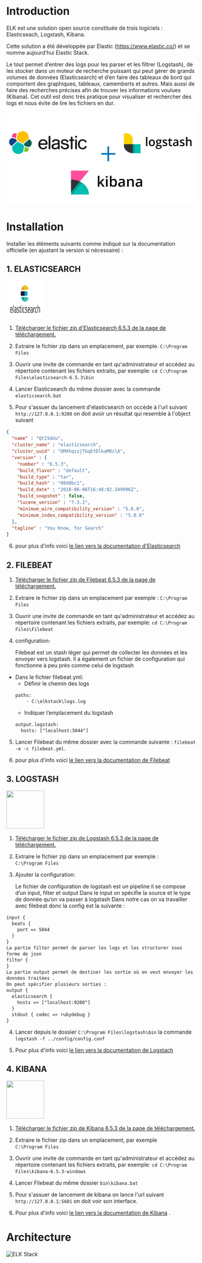 
# Introduction
ELK est une solution open source constituée de trois logiciels : Elasticseach, Logstash, Kibana. 

Cette solution a été développée par Elastic (https://www.elastic.co/) et se nomme aujourd’hui Elastic Stack.

Le tout permet d’entrer des logs pour les parser et les filtrer (Logstash), de les stocker dans un moteur de recherche puissant qui peut gérer de grands volumes de données (Elasticsearch) et d’en faire des tableaux de bord qui comportent des graphiques, tableaux, camemberts et autres. Mais aussi de faire des recherches précises afin de trouver les informations voulues (Kibana). Cet outil est donc très pratique pour visualiser et rechercher des logs et nous évite de lire les fichiers en dur.

![ELK Stack](images/elkStack.png)


# Installation
Installer les éléments suivants comme indiqué sur la documentation officielle (en ajustant la version si nécessaire) :

## 1. ELASTICSEARCH
<img src="images/elasticsearch.png" width="100" height="100">

1. [Télécharger le fichier zip d'Elasticsearch 6.5.3 de la page de téléchargement.](https://www.elastic.co/downloads/elasticsearch)
2. Extraire le fichier zip dans un emplacement, par exemple.
``` C:\Program Files ``` 

3. Ouvrir une invite de commande en tant qu'administrateur et accédez au répertoire contenant les fichiers extraits, par exemple:
``` cd C:\Program Files\elasticsearch-6.5.3\bin ```

4. Lancer Elasticsearch du même dossier avec la commande  ``` elasticsearch.bat ```
5. Pour s'assuer du lancement d'elasticsearch on occède à l'url suivant  ``` http://127.0.0.1:9200 ``` on doit avoir un résultat qui resemble à l'object suivant
``` JSON
{
  "name" : "QtI5dUu",
  "cluster_name" : "elasticsearch",
  "cluster_uuid" : "DMXhqzzjTGqEtDlkaMOzlA",
  "version" : {
    "number" : "6.5.3",
    "build_flavor" : "default",
    "build_type" : "tar",
    "build_hash" : "00d8bc1",
    "build_date" : "2018-06-06T16:48:02.249996Z",
    "build_snapshot" : false,
    "lucene_version" : "7.3.1",
    "minimum_wire_compatibility_version" : "5.6.0",
    "minimum_index_compatibility_version" : "5.0.0"
  },
  "tagline" : "You Know, for Search"
}
```

6. pour plus d'info voici [le lien vers la  documentation  d'Elasticsearch](https://www.elastic.co/guide/en/elastic-stack-get-started/current/get-started-elastic-stack.html#install-elasticsearch)

## 2. FILEBEAT

1. [Télécharger le fichier zip de Filebeat 6.5.3 de la page de téléchargement.](https://www.elastic.co/downloads/beats/filebeat)
2. Extraire le fichier zip dans un emplacement par exemple :
``` C:\Program Files ``` 
3. Ouvrir une invite de commande en tant qu'administrateur et accédez au répertoire contenant les fichiers extraits, par exemple:
``` cd C:\Program Files\Filebeat ```

4. configuration:

    Filebeat est un stash léger qui permet de collecter les données et les envoyer vers logstash.
    Il a également un fichier de configuration qui fonctionne à peu près comme celui de logstash 
- Dans le fichier filebeat.yml:
    -	Définir   le chemin des logs
    ```
    paths:
        - C:\elkstack\logs.log
    ```
    -	Indiquer  l’emplacement du logstash
    ```
    output.logstash:
      hosts: ["localhost:5044"]
    ```
5. Lancer Filebeat du même dossier avec la commande suivante : ``` filebeat -e -c filebeat.yml ```.

6. pour plus d'info voici [le lien vers la documentation de Filebeat](https://www.elastic.co/guide/en/elastic-stack-get-started/current/get-started-elastic-stack.html#install-beats)


## 3. LOGSTASH
<img src="images/logstash.png" width="100" height="100">

1. [Télécharger le fichier zip de Logstash 6.5.3 de la page de téléchargement.](https://www.elastic.co/downloads/logstash)
2. Extraire le fichier zip dans un emplacement par exemple :  
``` C:\Program Files ``` 

3. Ajouter la configuration:

      Le fichier de configuration de logstash est un pipeline il se compose d’un input, filter et output
      Dans le input on spécifie la source et le type de donnée qu’on va passer à logstash 
      Dans notre cas on va travailler avec filebeat donc la config est la suivante :
```
input {  
  beats {
    port => 5044
  }
}
La partie filter permet de parser les logs et les structurer sous forme de json
filter {  
}
La partie output permet de destiner les sortie où on veut envoyer les données traitées .
On peut spécifier plusieurs sorties : 
output {
  elasticsearch {
    hosts => ["localhost:9200"]
  }
  stdout { codec => rubydebug }
}
```

4. Lancer depuis le dossier ``` C:\Program Files\logstash\bin ```  la commande ``` logstash -f ../config/config.conf ```

5. Pour plus d'info voici  [le lien vers la documentation de Logstach](https://www.elastic.co/guide/en/elastic-stack-get-started/current/get-started-elastic-stack.html#install-logstash)

## 4. KIBANA
<img src="images/kibana.png" width="100" height="100">

1. [Télécharger le fichier zip de Kibana 6.5.3 de la page de téléchargement.](https://www.elastic.co/downloads/kibana)
2. Extraire le fichier zip dans un emplacement, par exemple  
``` C:\Program Files ``` 
3. Ouvrir une invite de commande en tant qu'administrateur et accédez au répertoire contenant les fichiers extraits, par exemple:
``` cd C:\Program Files\kibana-6.5.3-windows ```
4. Lancer Filebeat du même dossier ``` bin\kibana.bat ```
5. Pour s'assuer de lancement de kibana on lance l'url suivant  ``` http://127.0.0.1:5601 ``` on doit voir son interface.

6. Pour plus d'info voici [le lien vers la documentation de Kibana](https://www.elastic.co/guide/en/elastic-stack-get-started/current/get-started-elastic-stack.html#install-kibana) .
 
# Architecture 
![ELK Stack](images/archi.png)
